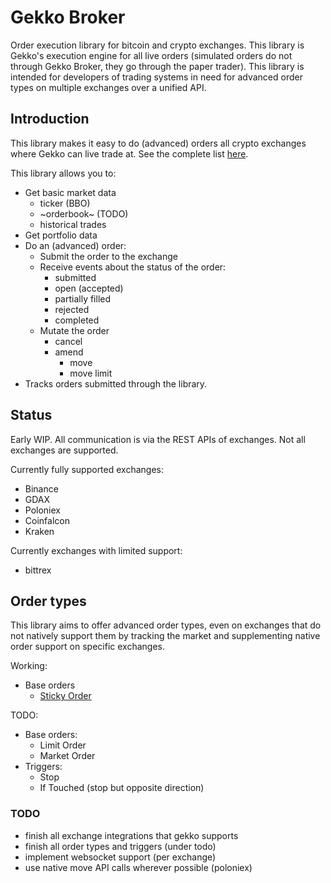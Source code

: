 # Gekko Broker

Order execution library for bitcoin and crypto exchanges. This library is Gekko's execution engine for all live orders (simulated orders do not through Gekko Broker, they go through the paper trader). This library is intended for developers of trading systems in need for advanced order types on multiple exchanges over a unified API.

## Introduction

This library makes it easy to do (advanced) orders all crypto exchanges where Gekko can live trade at. See the complete list [here](https://gekko.wizb.it/docs/introduction/supported_exchanges.html).

This library allows you to:

- Get basic market data
  - ticker (BBO)
  - ~orderbook~ (TODO)
  - historical trades
- Get portfolio data
- Do an (advanced) order:
  - Submit the order to the exchange
  - Receive events about the status of the order:
    - submitted
    - open (accepted)
    - partially filled
    - rejected
    - completed
  - Mutate the order
    - cancel
    - amend
      - move
      - move limit
- Tracks orders submitted through the library.

## Status

Early WIP. All communication is via the REST APIs of exchanges. Not all exchanges are supported.

Currently fully supported exchanges:

- Binance
- GDAX
- Poloniex
- Coinfalcon
- Kraken

Currently exchanges with limited support:

- bittrex

## Order types

This library aims to offer advanced order types, even on exchanges that do not natively support them by tracking the market and supplementing native order support on specific exchanges.

Working:

- Base orders
  - [Sticky Order](./sticky_order.md)

TODO:

- Base orders:
  - Limit Order
  - Market Order
- Triggers:
  - Stop
  - If Touched (stop but opposite direction)

### TODO

- finish all exchange integrations that gekko supports
- finish all order types and triggers (under todo)
- implement websocket support (per exchange)
- use native move API calls wherever possible (poloniex)
